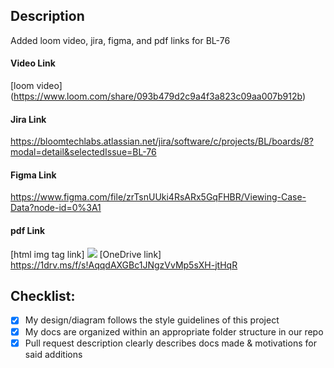 ## Description

Added loom video, jira, figma, and pdf links for BL-76

#### Video Link

[loom video] (https://www.loom.com/share/093b479d2c9a4f3a823c09aa007b912b)

#### Jira Link

https://bloomtechlabs.atlassian.net/jira/software/c/projects/BL/boards/8?modal=detail&selectedIssue=BL-76

#### Figma Link

https://www.figma.com/file/zrTsnUUki4RsARx5GqFHBR/Viewing-Case-Data?node-id=0%3A1

#### pdf Link

[html img tag link] <img src="./viewing-case-data.pdf">
[OneDrive link] https://1drv.ms/f/s!AqqdAXGBc1JNgzVvMp5sXH-jtHqR

## Checklist:
- [X] My design/diagram follows the style guidelines of this project
- [X] My docs are organized within an appropriate folder structure in our repo
- [X] Pull request description clearly describes docs made & motivations for said additions
